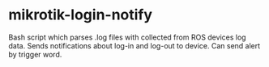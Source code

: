 # mikrotik-login-notify
Bash script which parses .log files with collected from ROS devices log data. Sends notifications about log-in and log-out to device. Can send alert by trigger word.
